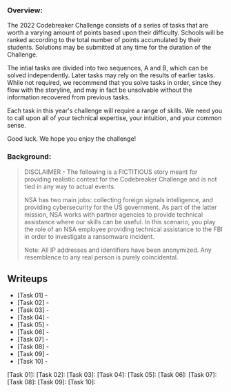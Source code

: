 ### Overview:
The 2022 Codebreaker Challenge consists of a series of tasks that are worth a varying amount of points based upon their difficulty. Schools will be ranked according to the total number of points accumulated by their students. Solutions may be submitted at any time for the duration of the Challenge.

The intial tasks are divided into two sequences, A and B, which can be solved independently. Later tasks may rely on the results of earlier tasks. While not required, we recommend that you solve tasks in order, since they flow with the storyline, and may in fact be unsolvable without the information recovered from previous tasks.

Each task in this year's challenge will require a range of skills. We need you to call upon all of your technical expertise, your intuition, and your common sense.

Good luck. We hope you enjoy the challenge!

### Background:
>
> DISCLAIMER - The following is a FICTITIOUS story meant for providing realistic context for the Codebreaker Challenge and is not tied in any way to actual events.
>
> NSA has two main jobs: collecting foreign signals intelligence, and providing cybersecurity for the US government. As part of the latter mission, NSA works with partner agencies to provide technical assistance where our skills can be useful. In this scenario, you play the role of an NSA employee providing technical assistance to the FBI in order to investigate a ransomware incident.
> 
> Note: All IP addresses and identifiers have been anonymized. Any resemblence to any real person is purely coincidental.


## Writeups

* [Task 01] - 
* [Task 02] - 
* [Task 03] - 
* [Task 04] - 
* [Task 05] - 
* [Task 06] - 
* [Task 07] - 
* [Task 08] - 
* [Task 09] - 
* [Task 10] - 

[Task 01]: 
[Task 02]: 
[Task 03]: 
[Task 04]: 
[Task 05]: 
[Task 06]: 
[Task 07]: 
[Task 08]: 
[Task 09]: 
[Task 10]: 
